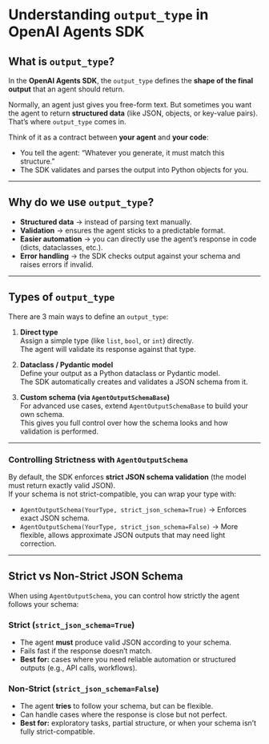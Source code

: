 # Understanding `output_type` in OpenAI Agents SDK

##  What is `output_type`?
In the **OpenAI Agents SDK**, the `output_type` defines the **shape of the final output** that an agent should return.  

Normally, an agent just gives you free-form text. But sometimes you want the agent to return **structured data** (like JSON, objects, or key-value pairs). That’s where `output_type` comes in.

Think of it as a contract between **your agent** and **your code**:
- You tell the agent: “Whatever you generate, it must match this structure.”
- The SDK validates and parses the output into Python objects for you.

---

##  Why do we use `output_type`?
-  **Structured data** → instead of parsing text manually.
-  **Validation** → ensures the agent sticks to a predictable format.
-  **Easier automation** → you can directly use the agent’s response in code (dicts, dataclasses, etc.).
-  **Error handling** → the SDK checks output against your schema and raises errors if invalid.

---

##  Types of `output_type`

There are 3 main ways to define an `output_type`:

1. **Direct type**  
   Assign a simple type (like `list`, `bool`, or `int`) directly.  
   The agent will validate its response against that type.

2. **Dataclass / Pydantic model**  
   Define your output as a Python dataclass or Pydantic model.  
   The SDK automatically creates and validates a JSON schema from it.

3. **Custom schema (via `AgentOutputSchemaBase`)**  
   For advanced use cases, extend `AgentOutputSchemaBase` to build your own schema.  
   This gives you full control over how the schema looks and how validation is performed.

---

###  Controlling Strictness with `AgentOutputSchema`

By default, the SDK enforces **strict JSON schema validation** (the model must return exactly valid JSON).  
If your schema is not strict-compatible, you can wrap your type with:

- `AgentOutputSchema(YourType, strict_json_schema=True)` → Enforces exact JSON schema.  
- `AgentOutputSchema(YourType, strict_json_schema=False)` → More flexible, allows approximate JSON outputs that may need light correction.

---

##  Strict vs Non-Strict JSON Schema

When using `AgentOutputSchema`, you can control how strictly the agent follows your schema:

###  Strict (`strict_json_schema=True`)
- The agent **must** produce valid JSON according to your schema.  
- Fails fast if the response doesn’t match.  
- **Best for:** cases where you need reliable automation or structured outputs (e.g., API calls, workflows).

###  Non-Strict (`strict_json_schema=False`)
- The agent **tries** to follow your schema, but can be flexible.  
- Can handle cases where the response is close but not perfect.  
- **Best for:** exploratory tasks, partial structure, or when your schema isn’t fully strict-compatible.

